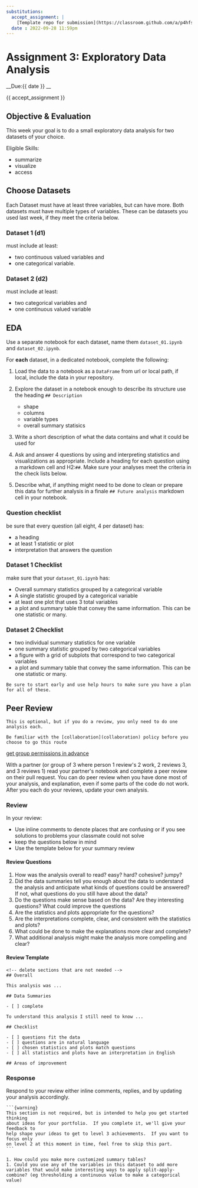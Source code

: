 ```yaml
---
substitutions:
  accept_assignment: |
    [Template repo for submission](https://classroom.github.com/a/p4hfsMTX)
  date : 2022-09-28 11:59pm
---
```


# Assignment 3: Exploratory Data Analysis

__Due:{{ date }} __

{{ accept_assignment }}

## Objective & Evaluation

This week your goal is to do a small exploratory data analysis for two datasets of your choice.

Eligible Skills:
- summarize
- visualize
- access

## Choose Datasets

Each Dataset must have at least three variables, but can have more. Both datasets
must have multiple types of variables. These can be datasets you used last week,
if they meet the criteria below.

### Dataset 1 (d1)

must include at least:
- two continuous valued variables and
- one categorical variable.


### Dataset 2 (d2)

must include at least:
- two categorical variables and
- one continuous valued variable


## EDA

Use a separate notebook for each dataset, name them `dataset_01.ipynb` and `dataset_02.ipynb`.

For **each** dataset, in a dedicated notebook, complete the following:

1. Load the data to a notebook as a `DataFrame` from url or local path, if local, include the data in your repository.
1. Explore the dataset in a notebook enough to describe its structure use the heading `## Description`

    - shape
    - columns
    - variable types
    - overall summary statisics
1. Write a short description of what the data contains and what it could be used for
1. Ask and answer 4 questions by using and interpreting statistics and visualizations as appropriate. Include a heading for each question using a markdown cell and H2:`##`. Make sure your analyses meet the criteria in the check lists below.
1. Describe what, if anything might need to be done to clean or prepare this data for further analysis in a finale `## Future analysis` markdown cell in your notebook.


### Question checklist

be sure that every question (all eight, 4 per dataset) has:
- a heading
- at least 1 statistic or plot
- interpretation that answers the question



### Dataset 1 Checklist
make sure that your `dataset_01.ipynb` has:


- Overall summary statistics grouped by a categorical variable
-  A single statistic grouped by a categorical variable
- at least one plot that uses 3 total variables
-  a plot and summary table that convey the same information. This can be one statistic or many.


### Dataset 2 Checklist

- two individual summary statistics for one variable
- one summary statistic grouped by two categorical variables
- a figure with a grid of subplots that correspond to two categorical variables
- a plot and summary table that convey the same information. This can be one statistic or many.



```{tip}
Be sure to start early and use help hours to make sure you have a plan for all of these.
```

## Peer Review

```{note}
This is optional, but if you do a review, you only need to do one analysis each.
```

```{warning}
Be familiar with the [collaboration](collaboration) policy before you choose to go this route
```

[get group permissions in advance](https://github.com/rhodyprog4ds/fall-22-discuss-share-community/discussions/7)

With a partner (or group of 3 where person 1 review's 2 work, 2 reviews 3, and 3 reviews 1) read
your partner's notebook and complete a peer review on their pull request.  You can do peer review
when you have done most of your analysis, and explanation, even if some parts of the code do not
work. After you each do your reviews, update your own analysis.

### Review

In your review:
- Use inline comments to denote places that are confusing or if you see solutions to problems your classmate could not solve
- keep the questions below in mind
- Use the template below for your summary review

#### Review Questions


1. How was the analysis overall to read? easy? hard? cohesive? jumpy?
1. Did the data summaries tell you enough about the data to understand the analysis and anticipate what kinds of questions could be answered? If not, what questions do you still have about the data?
1. Do the questions make sense based on the data? Are they interesting questions? What could improve the questions
1. Are the statistics and plots appropriate for the questions?
1. Are the interpretations complete, clear, and consistent with the statistics and plots?
1. What could be done to make the explanations more clear and complete?
1. What additional analysis might make the analysis more compelling and clear?

#### Review Template

```
<!-- delete sections that are not needed -->
## Overall  

This analysis was ...

## Data Summaries

- [ ] complete

To understand this analysis I still need to know ...

## Checklist

- [ ] questions fit the data
- [ ] questions are in natural language
- [ ] chosen statistics and plots match questions
- [ ] all statistics and plots have an interpretation in English

## Areas of improvement

```


### Response

Respond to your review either inline comments, replies, and by updating your analysis accordingly.



````{margin}
```{warning}
This section is not required, but is intended to help you get started thinking
about ideas for your portfolio.  If you complete it, we'll give your feedback to
help shape your ideas to get to level 3 achievements.  If you want to focus only
on level 2 at this moment in time, feel free to skip this part.
```
````

```{admonition} Think Ahead
1. How could you make more customized summary tables?
1. Could you use any of the variables in this dataset to add more variables that would make interesting ways to apply split-apply-combine? (eg thresholding a continuous value to make a categorical value)
```
